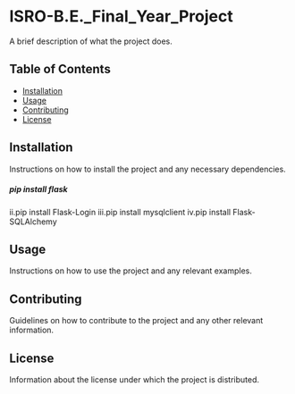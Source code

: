 # ISRO-B.E._Final_Year_Project

A brief description of what the project does.

## Table of Contents

- [Installation](#installation)
- [Usage](#usage)
- [Contributing](#contributing)
- [License](#license)

## Installation

Instructions on how to install the project and any necessary dependencies.

##### pip install flask
  
  ii.pip install Flask-Login
  iii.pip install mysqlclient
  iv.pip install Flask-SQLAlchemy

## Usage

Instructions on how to use the project and any relevant examples.

## Contributing

Guidelines on how to contribute to the project and any other relevant information.

## License

Information about the license under which the project is distributed.

